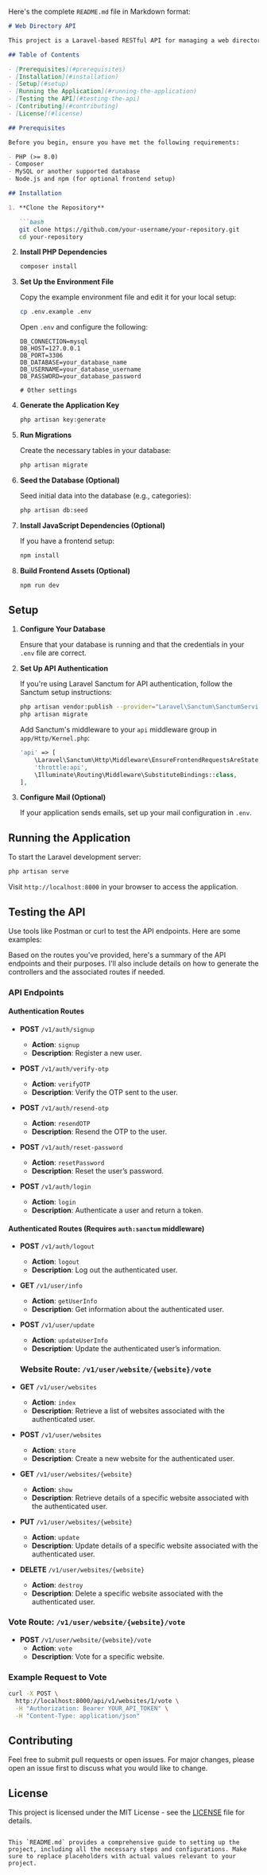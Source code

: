 Here's the complete `README.md` file in Markdown format:

```markdown
# Web Directory API

This project is a Laravel-based RESTful API for managing a web directory. It includes features for website submission, voting, and user management.

## Table of Contents

- [Prerequisites](#prerequisites)
- [Installation](#installation)
- [Setup](#setup)
- [Running the Application](#running-the-application)
- [Testing the API](#testing-the-api)
- [Contributing](#contributing)
- [License](#license)

## Prerequisites

Before you begin, ensure you have met the following requirements:

- PHP (>= 8.0)
- Composer
- MySQL or another supported database
- Node.js and npm (for optional frontend setup)

## Installation

1. **Clone the Repository**

   ```bash
   git clone https://github.com/your-username/your-repository.git
   cd your-repository
   ```

2. **Install PHP Dependencies**

   ```bash
   composer install
   ```

3. **Set Up the Environment File**

   Copy the example environment file and edit it for your local setup:

   ```bash
   cp .env.example .env
   ```

   Open `.env` and configure the following:

   ```dotenv
   DB_CONNECTION=mysql
   DB_HOST=127.0.0.1
   DB_PORT=3306
   DB_DATABASE=your_database_name
   DB_USERNAME=your_database_username
   DB_PASSWORD=your_database_password

   # Other settings
   ```

4. **Generate the Application Key**

   ```bash
   php artisan key:generate
   ```

5. **Run Migrations**

   Create the necessary tables in your database:

   ```bash
   php artisan migrate
   ```

6. **Seed the Database (Optional)**

   Seed initial data into the database (e.g., categories):

   ```bash
   php artisan db:seed
   ```

7. **Install JavaScript Dependencies (Optional)**

   If you have a frontend setup:

   ```bash
   npm install
   ```

8. **Build Frontend Assets (Optional)**

   ```bash
   npm run dev
   ```

## Setup

1. **Configure Your Database**

   Ensure that your database is running and that the credentials in your `.env` file are correct.

2. **Set Up API Authentication**

   If you're using Laravel Sanctum for API authentication, follow the Sanctum setup instructions:

   ```bash
   php artisan vendor:publish --provider="Laravel\Sanctum\SanctumServiceProvider"
   php artisan migrate
   ```

   Add Sanctum's middleware to your `api` middleware group in `app/Http/Kernel.php`:

   ```php
   'api' => [
       \Laravel\Sanctum\Http\Middleware\EnsureFrontendRequestsAreStateful::class,
       'throttle:api',
       \Illuminate\Routing\Middleware\SubstituteBindings::class,
   ],
   ```

3. **Configure Mail (Optional)**

   If your application sends emails, set up your mail configuration in `.env`.

## Running the Application

To start the Laravel development server:

```bash
php artisan serve
```

Visit `http://localhost:8000` in your browser to access the application.

## Testing the API

Use tools like Postman or curl to test the API endpoints. Here are some examples:

Based on the routes you've provided, here's a summary of the API endpoints and their purposes. I'll also include details on how to generate the controllers and the associated routes if needed.

### API Endpoints

#### Authentication Routes

- **POST** `/v1/auth/signup`
  - **Action**: `signup`
  - **Description**: Register a new user.

- **POST** `/v1/auth/verify-otp`
  - **Action**: `verifyOTP`
  - **Description**: Verify the OTP sent to the user.

- **POST** `/v1/auth/resend-otp`
  - **Action**: `resendOTP`
  - **Description**: Resend the OTP to the user.

- **POST** `/v1/auth/reset-password`
  - **Action**: `resetPassword`
  - **Description**: Reset the user’s password.

- **POST** `/v1/auth/login`
  - **Action**: `login`
  - **Description**: Authenticate a user and return a token.

#### Authenticated Routes (Requires `auth:sanctum` middleware)

- **POST** `/v1/auth/logout`
  - **Action**: `logout`
  - **Description**: Log out the authenticated user.

- **GET** `/v1/user/info`
  - **Action**: `getUserInfo`
  - **Description**: Get information about the authenticated user.

- **POST** `/v1/user/update`
  - **Action**: `updateUserInfo`
  - **Description**: Update the authenticated user’s information.
  

  ### Website Route: `/v1/user/website/{website}/vote`

- **GET** `/v1/user/websites`
  - **Action**: `index`
  - **Description**: Retrieve a list of websites associated with the authenticated user.
  
- **POST** `/v1/user/websites`
  - **Action**: `store`
  - **Description**: Create a new website for the authenticated user.
  
- **GET** `/v1/user/websites/{website}`
  - **Action**: `show`
  - **Description**: Retrieve details of a specific website associated with the authenticated user.
  
- **PUT** `/v1/user/websites/{website}`
  - **Action**: `update`
  - **Description**: Update details of a specific website associated with the authenticated user.
  
- **DELETE** `/v1/user/websites/{website}`
  - **Action**: `destroy`
  - **Description**: Delete a specific website associated with the authenticated user.


### Vote Route: `/v1/user/website/{website}/vote`

- **POST** `/v1/user/website/{website}/vote`
  - **Action**: `vote`
  - **Description**: Vote for a specific website.





### Example Request to Vote

```bash
curl -X POST \
  http://localhost:8000/api/v1/websites/1/vote \
  -H "Authorization: Bearer YOUR_API_TOKEN" \
  -H "Content-Type: application/json"
```

## Contributing

Feel free to submit pull requests or open issues. For major changes, please open an issue first to discuss what you would like to change.

## License

This project is licensed under the MIT License - see the [LICENSE](LICENSE) file for details.
```

This `README.md` provides a comprehensive guide to setting up the project, including all the necessary steps and configurations. Make sure to replace placeholders with actual values relevant to your project.
